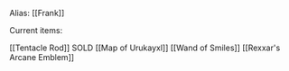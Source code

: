Alias: [[Frank]]

Current items:

[[Tentacle Rod]] SOLD 
[[Map of Urukayxl]]
[[Wand of Smiles]]
[[Rexxar's Arcane Emblem]]